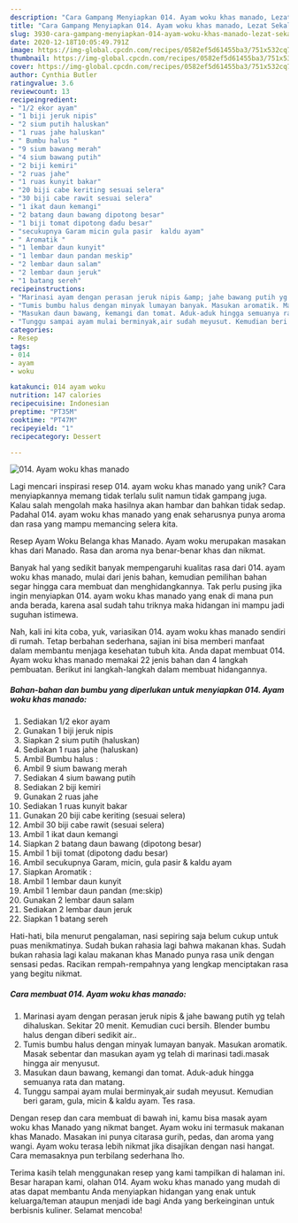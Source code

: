 ```yaml
---
description: "Cara Gampang Menyiapkan 014. Ayam woku khas manado, Lezat Sekali"
title: "Cara Gampang Menyiapkan 014. Ayam woku khas manado, Lezat Sekali"
slug: 3930-cara-gampang-menyiapkan-014-ayam-woku-khas-manado-lezat-sekali
date: 2020-12-18T10:05:49.791Z
image: https://img-global.cpcdn.com/recipes/0582ef5d61455ba3/751x532cq70/014-ayam-woku-khas-manado-foto-resep-utama.jpg
thumbnail: https://img-global.cpcdn.com/recipes/0582ef5d61455ba3/751x532cq70/014-ayam-woku-khas-manado-foto-resep-utama.jpg
cover: https://img-global.cpcdn.com/recipes/0582ef5d61455ba3/751x532cq70/014-ayam-woku-khas-manado-foto-resep-utama.jpg
author: Cynthia Butler
ratingvalue: 3.6
reviewcount: 13
recipeingredient:
- "1/2 ekor ayam"
- "1 biji jeruk nipis"
- "2 sium putih haluskan"
- "1 ruas jahe haluskan"
- " Bumbu halus "
- "9 sium bawang merah"
- "4 sium bawang putih"
- "2 biji kemiri"
- "2 ruas jahe"
- "1 ruas kunyit bakar"
- "20 biji cabe keriting sesuai selera"
- "30 biji cabe rawit sesuai selera"
- "1 ikat daun kemangi"
- "2 batang daun bawang dipotong besar"
- "1 biji tomat dipotong dadu besar"
- "secukupnya Garam micin gula pasir  kaldu ayam"
- " Aromatik "
- "1 lembar daun kunyit"
- "1 lembar daun pandan meskip"
- "2 lembar daun salam"
- "2 lembar daun jeruk"
- "1 batang sereh"
recipeinstructions:
- "Marinasi ayam dengan perasan jeruk nipis &amp; jahe bawang putih yg telah dihaluskan. Sekitar 20 menit. Kemudian cuci bersih. Blender bumbu halus dengan diberi sedikit air.."
- "Tumis bumbu halus dengan minyak lumayan banyak. Masukan aromatik. Masak sebentar dan masukan ayam yg telah di marinasi tadi.masak hingga air menyusut."
- "Masukan daun bawang, kemangi dan tomat. Aduk-aduk hingga semuanya rata dan matang."
- "Tunggu sampai ayam mulai berminyak,air sudah meyusut. Kemudian beri garam, gula, micin &amp; kaldu ayam. Tes rasa."
categories:
- Resep
tags:
- 014
- ayam
- woku

katakunci: 014 ayam woku 
nutrition: 147 calories
recipecuisine: Indonesian
preptime: "PT35M"
cooktime: "PT47M"
recipeyield: "1"
recipecategory: Dessert

---
```



![014. Ayam woku khas manado](https://img-global.cpcdn.com/recipes/0582ef5d61455ba3/751x532cq70/014-ayam-woku-khas-manado-foto-resep-utama.jpg)

Lagi mencari inspirasi resep 014. ayam woku khas manado yang unik? Cara menyiapkannya memang tidak terlalu sulit namun tidak gampang juga. Kalau salah mengolah maka hasilnya akan hambar dan bahkan tidak sedap. Padahal 014. ayam woku khas manado yang enak seharusnya punya aroma dan rasa yang mampu memancing selera kita.

Resep Ayam Woku Belanga khas Manado. Ayam woku merupakan masakan khas dari Manado. Rasa dan aroma nya benar-benar khas dan nikmat.

Banyak hal yang sedikit banyak mempengaruhi kualitas rasa dari 014. ayam woku khas manado, mulai dari jenis bahan, kemudian pemilihan bahan segar hingga cara membuat dan menghidangkannya. Tak perlu pusing jika ingin menyiapkan 014. ayam woku khas manado yang enak di mana pun anda berada, karena asal sudah tahu triknya maka hidangan ini mampu jadi suguhan istimewa.


Nah, kali ini kita coba, yuk, variasikan 014. ayam woku khas manado sendiri di rumah. Tetap berbahan sederhana, sajian ini bisa memberi manfaat dalam membantu menjaga kesehatan tubuh kita. Anda dapat membuat 014. Ayam woku khas manado memakai 22 jenis bahan dan 4 langkah pembuatan. Berikut ini langkah-langkah dalam membuat hidangannya.

<!--inarticleads1-->

##### Bahan-bahan dan bumbu yang diperlukan untuk menyiapkan 014. Ayam woku khas manado:

1. Sediakan 1/2 ekor ayam
1. Gunakan 1 biji jeruk nipis
1. Siapkan 2 sium putih (haluskan)
1. Sediakan 1 ruas jahe (haluskan)
1. Ambil  Bumbu halus :
1. Ambil 9 sium bawang merah
1. Sediakan 4 sium bawang putih
1. Sediakan 2 biji kemiri
1. Gunakan 2 ruas jahe
1. Sediakan 1 ruas kunyit bakar
1. Gunakan 20 biji cabe keriting (sesuai selera)
1. Ambil 30 biji cabe rawit (sesuai selera)
1. Ambil 1 ikat daun kemangi
1. Siapkan 2 batang daun bawang (dipotong besar)
1. Ambil 1 biji tomat (dipotong dadu besar)
1. Ambil secukupnya Garam, micin, gula pasir &amp; kaldu ayam
1. Siapkan  Aromatik :
1. Ambil 1 lembar daun kunyit
1. Ambil 1 lembar daun pandan (me:skip)
1. Gunakan 2 lembar daun salam
1. Sediakan 2 lembar daun jeruk
1. Siapkan 1 batang sereh


Hati-hati, bila menurut pengalaman, nasi sepiring saja belum cukup untuk puas menikmatinya. Sudah bukan rahasia lagi bahwa makanan khas. Sudah bukan rahasia lagi kalau makanan khas Manado punya rasa unik dengan sensasi pedas. Racikan rempah-rempahnya yang lengkap menciptakan rasa yang begitu nikmat. 

<!--inarticleads2-->

##### Cara membuat 014. Ayam woku khas manado:

1. Marinasi ayam dengan perasan jeruk nipis &amp; jahe bawang putih yg telah dihaluskan. Sekitar 20 menit. Kemudian cuci bersih. Blender bumbu halus dengan diberi sedikit air..
1. Tumis bumbu halus dengan minyak lumayan banyak. Masukan aromatik. Masak sebentar dan masukan ayam yg telah di marinasi tadi.masak hingga air menyusut.
1. Masukan daun bawang, kemangi dan tomat. Aduk-aduk hingga semuanya rata dan matang.
1. Tunggu sampai ayam mulai berminyak,air sudah meyusut. Kemudian beri garam, gula, micin &amp; kaldu ayam. Tes rasa.


Dengan resep dan cara membuat di bawah ini, kamu bisa masak ayam woku khas Manado yang nikmat banget. Ayam woku ini termasuk makanan khas Manado. Masakan ini punya citarasa gurih, pedas, dan aroma yang wangi. Ayam woku terasa lebih nikmat jika disajikan dengan nasi hangat. Cara memasaknya pun terbilang sederhana lho. 

Terima kasih telah menggunakan resep yang kami tampilkan di halaman ini. Besar harapan kami, olahan 014. Ayam woku khas manado yang mudah di atas dapat membantu Anda menyiapkan hidangan yang enak untuk keluarga/teman ataupun menjadi ide bagi Anda yang berkeinginan untuk berbisnis kuliner. Selamat mencoba!
